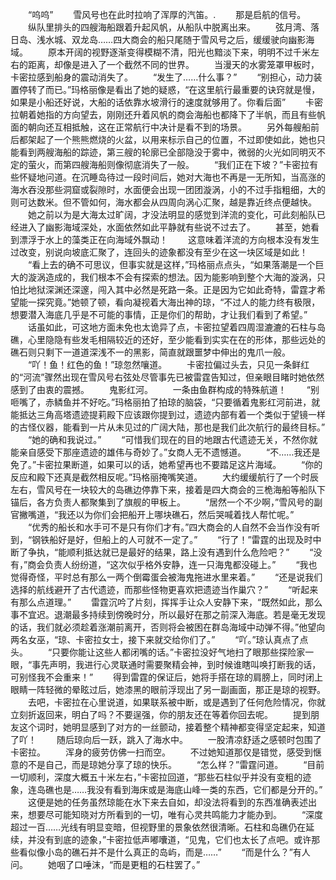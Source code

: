 　　“呜呜”
　　雪风号也在此时拉响了浑厚的汽笛。.
　　那是启航的信号。
　　纵队里排头的四艘海船跟着升起风帆，从船队中脱离出来。
　　弦月湾、落日岛、浅水城、双龙岛……四大商会的船只尾随于雪风号之后，缓缓驶向幽影海域。
　　原本开阔的视野逐渐变得模糊不清，阳光也黯淡下来，明明不过千米左右的距离，却像是进入了一个截然不同的世界。
　　当漫天的水雾笼罩甲板时，卡密拉感到船身的震动消失了。
　　“发生了……什么事？”
　　“别担心，动力装置停转了而已。”玛格丽像是看出了她的疑惑，“在这里航行最重要的诀窍就是慢，如果是小船还好说，大船的话依靠水坡滑行的速度就够用了。你看后面”
　　卡密拉朝着她指的方向望去，刚刚还升着风帆的商会海船也都降下了半帆，而且有些帆面的朝向还互相抵触，这在正常航行中决计是看不到的场景。
　　另外每艘船前后都架起了一个熊熊燃烧的火盆，以用来标示自己的位置，不过即使如此，她也只能看到两艘海船的踪迹，第三艘的轮廓已全部隐没于雾中，微弱的火光如同明灭不定的萤火，而第四艘海船则像彻底消失了一般。
　　“我们正在下坡？”卡密拉有些怀疑地问道。在沉睡岛待过一段时间后，她对大海也不再是一无所知，当高涨的海水吞没那些洞窟或裂隙时，水面便会出现一团团漩涡，小的不过手指粗细，大的则可达数米。但不管如何，海水都会从四周向涡心汇聚，越是靠近终点便越快。
　　她之前以为是大海太过旷阔，才没法明显的感觉到洋流的变化，可此刻船队已经进入了幽影海域深处，水面依然如此平静就有些说不过去了。
　　甚至，她看到漂浮于水上的藻类正在向海域外飘动！
　　这意味着洋流的方向根本没有发生过改变，别说向坡底汇聚了，连回头的迹象都没有至少在这一块区域是如此！
　　“看上去的确不可思议，但事实就是这样，”玛格丽点点头，“如果落潮是一个巨大的漩涡造成的，我们根本不会有探索的想法。因为能影响到整个大海的漩涡，只怕比地狱深渊还深邃，闯入其中必然是死路一条。正是因为它如此奇特，雷霆才希望能一探究竟。”她顿了顿，看向凝视着大海出神的琼，“不过人的能力终有极限，想要潜入海底几乎是不可能的事情，正是你们的帮助，才让我们看到了希望。”
　　话虽如此，可这地方面未免也太诡异了点，卡密拉望着四周湿漉漉的石柱与岛礁，心里隐隐有些发毛相隔较近的还好，至少能看到实实在在的形体，那些远处的礁石则只剩下一道道深浅不一的黑影，简直就跟噩梦中伸出的鬼爪一般。
　　“吖！鱼！红色的鱼！”琼忽然嚷道。
　　卡密拉偏过头去，只见一条鲜红的“河流”骤然出现在雪风号右弦处尽管事先已被雷霆告知过，但亲眼目睹时她依然感到了由衷的震撼。
　　鬼影红河。
　　一条由鱼群构成的特殊航道！
　　“别咂嘴了，赤鳞鱼并不好吃。”玛格丽拍了拍琼的脑袋，“只要循着鬼影红河前进，就能抵达三角高塔遗迹提莉殿下应该跟你提到过，遗迹内部有着一个类似于望镜一样的古怪仪器，能看到一片从未见过的广阔大陆，那也是我们此次航行的最终目标。”
　　“她的确和我说过。”
　　“可惜我们现在的目的地跟古代遗迹无关，不然你就能亲自感受下那座遗迹的雄伟与奇妙了。”女商人无不遗憾道。
　　“不……我还是免了。”卡密拉果断道，如果可以的话，她希望再也不要踏足这片海域。
　　“你的反应和殿下还真是截然相反呢。”玛格丽掩嘴笑道。
　　大约缓缓航行了一个时辰左右，雪风号在一块较大的岛礁边停靠下来，接着是四大商会的三桅海船等船队下锚后，各方负责人都聚集到了旗舰的甲板上。
　　“居然一个不少啊，”雪风号的副官撇嘴道，“我还以为你们会把船开上哪块礁石，然后哭喊着找人帮忙呢。”
　　“优秀的船长和水手可不是只有你们才有。”四大商会的人自然不会当作没有听到，“钢铁船好是好，但船上的人可就不一定了。”
　　“行了！”雷霆的出现及时中断了争执，“能顺利抵达就已是最好的结果，路上没有遇到什么危险吧？”
　　“没有，”商会负责人纷纷道，“这次似乎格外安静，连一只海鬼都没碰上。”
　　“我也觉得奇怪，平时总有那么一两个倒霉蛋会被海鬼拖进水里来着。”
　　“还是说我们选择的航线避开了古代遗迹，而那些怪物更喜欢把遗迹当作巢穴？”
　　“听起来有那么点道理。”
　　雷霆沉吟了片刻，挥挥手让众人安静下来，“既然如此，那么事不宜迟。退潮最多持续到傍晚时分，所以最好在那之前深入海底。若是毫无发现的话，我们就必须趁着涨潮前离开，否则将会被困在群岛海域中动弹不得。”他望向两名女巫，“琼、卡密拉女士，接下来就交给你们了。”
　　“吖。”琼认真点了点头。
　　“只要你能让这些人都闭嘴的话。”卡密拉没好气地扫了眼那些探险家一眼，“事先声明，我进行心灵联通时需要聚精会神，到时候谁瞎叫唤打断我的话，可别怪我不会重来！”
　　得到雷霆的保证后，她将手搭在琼的肩膀上，同时闭上眼睛一阵轻微的晕眩过后，她漆黑的眼前浮现出了另一副画面，那正是琼的视野。
　　去吧，卡密拉在心里说道，如果联系被中断，或是遇到了任何危险情况，你就立刻折返回来，明白了吗？不要逞强，你的朋友还在等着你回去呢。
　　提到朋友这个词时，她明显感到了对方的一丝颤动，接着整个精神都变得坚定起来，知道了吖！
　　随后琼向后一跃，跳入了海水中。
　　一股清凉舒适之感顿时包围了卡密拉。
　　浑身的疲劳仿佛一扫而空。
　　不过她知道那仅是错觉，感受到惬意的不是自己，而是琼她分享了琼的快乐。
　　“怎么样？”雷霆问道。
　　“目前一切顺利，深度大概五十米左右，”卡密拉回道，“那些石柱似乎并没有变粗的迹象，连岛礁也是……我没有看到海床或是海底山峰一类的东西，它们都是分开的。”
　　这便是她的任务虽然琼能在水下来去自如，却没法将看到的东西准确表述出来，想要尽可能知晓对方所看到的一切，唯有心灵共鸣能力才能办到。
　　“深度超过一百……光线有明显变暗，但视野里的景象依然很清晰。石柱和岛礁仍在延续，并没有到底的迹象，”卡密拉低声嘟囔道，“见鬼，它们也太长了点吧。或许那些看似像小岛的礁石并不是什么真正的岛屿，而是……”
　　“而是什么？”有人问。
　　她咽了口唾沫，“而是更粗的石柱罢了。”